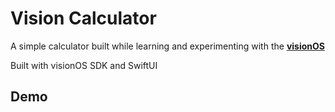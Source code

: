 # Vision Calculator

A simple calculator built while learning and experimenting with the [**visionOS**](https://developer.apple.com/visionos/)

Built with visionOS SDK and SwiftUI

## Demo
